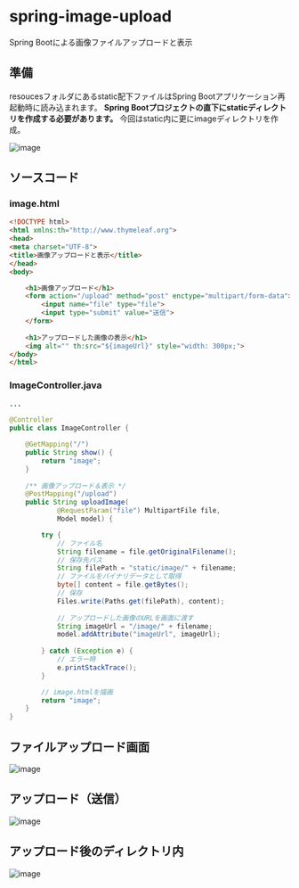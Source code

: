 # spring-image-upload
Spring Bootによる画像ファイルアップロードと表示

## 準備

resoucesフォルダにあるstatic配下ファイルはSpring Bootアプリケーション再起動時に読み込まれます。
**Spring Bootプロジェクトの直下にstaticディレクトリを作成する必要があります。**
今回はstatic内に更にimageディレクトリを作成。

![image](https://user-images.githubusercontent.com/47343094/174580946-7a384acf-13ab-46ed-9e07-6965b080c023.png)

## ソースコード

### image.html

```html
<!DOCTYPE html>
<html xmlns:th="http://www.thymeleaf.org">
<head>
<meta charset="UTF-8">
<title>画像アップロードと表示</title>
</head>
<body>

	<h1>画像アップロード</h1>
	<form action="/upload" method="post" enctype="multipart/form-data">
		<input name="file" type="file">
		<input type="submit" value="送信">
	</form>
	
	<h1>アップロードした画像の表示</h1>
	<img alt="" th:src="${imageUrl}" style="width: 300px;">
</body>
</html>
```

### ImageController.java

```java
...

@Controller
public class ImageController {

    @GetMapping("/")
    public String show() {
        return "image";
    }
    
    /** 画像アップロード＆表示 */
    @PostMapping("/upload")
    public String uploadImage(
            @RequestParam("file") MultipartFile file,
            Model model) {

        try {
            // ファイル名
            String filename = file.getOriginalFilename();
            // 保存先パス
            String filePath = "static/image/" + filename;
            // ファイルをバイナリデータとして取得
            byte[] content = file.getBytes();
            // 保存
            Files.write(Paths.get(filePath), content);
            
            // アップロードした画像のURLを画面に渡す
            String imageUrl = "/image/" + filename;
            model.addAttribute("imageUrl", imageUrl);
            
        } catch (Exception e) {
            // エラー時
            e.printStackTrace();
        }

        // image.htmlを描画
        return "image";
    }
}
```



## ファイルアップロード画面

![image](https://user-images.githubusercontent.com/47343094/174579671-5703326e-67a9-418f-bf18-5145ed6ac891.png)

## アップロード（送信）

![image](https://user-images.githubusercontent.com/47343094/174579820-a1054654-34cc-4c84-9ae2-7d4708a54f1f.png)

## アップロード後のディレクトリ内

![image](https://user-images.githubusercontent.com/47343094/174580156-af8686ae-8b6e-4ee1-ae55-6ffd1f38b7e9.png)
